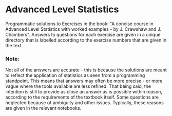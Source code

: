 # Advanced Level Statistics

Programmatic solutions to Exercises in the book: "A concise course in Advanced Level Statistics with worked examples - by J. Crawshaw and J. Chambers". Answers to questions for each exercise are given in a unique directory that is labelled according to the exercise numbers that are given in the text.

### Note:
Not all of the answers are accurate - this is because the solutions are meant to reflect the application of statistics as seen from a programming standpoint. This means that answers may often be more precise - or more vague where the tools available are less refined. That being said, the intention is still to provide as close an answer as is possible within reason, according to the requirements of the textbook itself. Some questions are neglected because of ambiguity and other issues. Typically, these reasons are given in the relevant notebooks.
